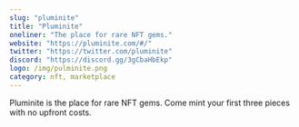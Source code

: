 ```yaml
---
slug: "pluminite"
title: "Pluminite"
oneliner: "The place for rare NFT gems."
website: "https://pluminite.com/#/"
twitter: "https://twitter.com/pluminite"
discord: "https://discord.gg/3gCbaHbEkp"
logo: /img/pulminite.png
category: nft, marketplace
---
```


Pluminite is the place for rare NFT gems. Come mint your first three pieces with no upfront costs.
